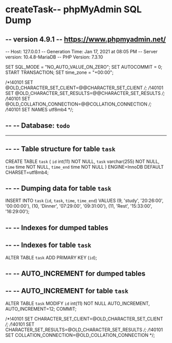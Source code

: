 # createTask-- phpMyAdmin SQL Dump
-- version 4.9.1
-- https://www.phpmyadmin.net/
--
-- Host: 127.0.0.1
-- Generation Time: Jan 17, 2021 at 08:05 PM
-- Server version: 10.4.8-MariaDB
-- PHP Version: 7.3.10

SET SQL_MODE = "NO_AUTO_VALUE_ON_ZERO";
SET AUTOCOMMIT = 0;
START TRANSACTION;
SET time_zone = "+00:00";


/*!40101 SET @OLD_CHARACTER_SET_CLIENT=@@CHARACTER_SET_CLIENT */;
/*!40101 SET @OLD_CHARACTER_SET_RESULTS=@@CHARACTER_SET_RESULTS */;
/*!40101 SET @OLD_COLLATION_CONNECTION=@@COLLATION_CONNECTION */;
/*!40101 SET NAMES utf8mb4 */;

--
-- Database: `todo`
--

-- --------------------------------------------------------

--
-- Table structure for table `task`
--

CREATE TABLE `task` (
  `id` int(11) NOT NULL,
  `task` varchar(255) NOT NULL,
  `time` time NOT NULL,
  `time_end` time NOT NULL
) ENGINE=InnoDB DEFAULT CHARSET=utf8mb4;

--
-- Dumping data for table `task`
--

INSERT INTO `task` (`id`, `task`, `time`, `time_end`) VALUES
(9, 'study', '20:26:00', '00:00:00'),
(10, 'Dinner', '07:29:00', '09:31:00'),
(11, 'Rest', '15:33:00', '16:29:00');

--
-- Indexes for dumped tables
--

--
-- Indexes for table `task`
--
ALTER TABLE `task`
  ADD PRIMARY KEY (`id`);

--
-- AUTO_INCREMENT for dumped tables
--

--
-- AUTO_INCREMENT for table `task`
--
ALTER TABLE `task`
  MODIFY `id` int(11) NOT NULL AUTO_INCREMENT, AUTO_INCREMENT=12;
COMMIT;

/*!40101 SET CHARACTER_SET_CLIENT=@OLD_CHARACTER_SET_CLIENT */;
/*!40101 SET CHARACTER_SET_RESULTS=@OLD_CHARACTER_SET_RESULTS */;
/*!40101 SET COLLATION_CONNECTION=@OLD_COLLATION_CONNECTION */;
